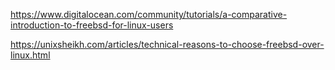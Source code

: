 https://www.digitalocean.com/community/tutorials/a-comparative-introduction-to-freebsd-for-linux-users

https://unixsheikh.com/articles/technical-reasons-to-choose-freebsd-over-linux.html
